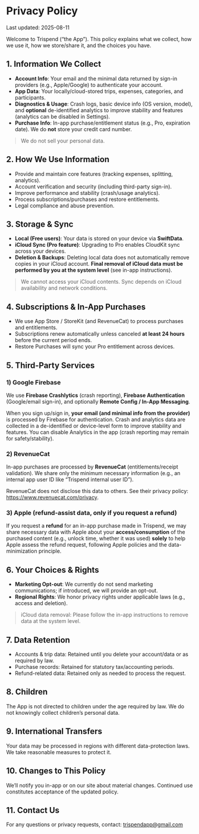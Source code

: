 # Privacy Policy

Last updated: 2025-08-11

Welcome to Trispend (“the App”). This policy explains what we collect, how we use it, how we store/share it, and the choices you have.

## 1. Information We Collect

- **Account Info**: Your email and the minimal data returned by sign-in providers (e.g., Apple/Google) to authenticate your account.
- **App Data**: Your locally/cloud-stored trips, expenses, categories, and participants.
- **Diagnostics & Usage**: Crash logs, basic device info (OS version, model), and **optional** de-identified analytics to improve stability and features (analytics can be disabled in Settings).
- **Purchase Info**: In-app purchase/entitlement status (e.g., Pro, expiration date). We do **not** store your credit card number.

> We do not sell your personal data.
> 

## 2. How We Use Information

- Provide and maintain core features (tracking expenses, splitting, analytics).
- Account verification and security (including third-party sign-in).
- Improve performance and stability (crash/usage analytics).
- Process subscriptions/purchases and restore entitlements.
- Legal compliance and abuse prevention.

## 3. Storage & Sync

- **Local (Free users)**: Your data is stored on your device via **SwiftData**.
- **iCloud Sync (Pro feature)**: Upgrading to Pro enables CloudKit sync across your devices.
- **Deletion & Backups**: Deleting local data does not automatically remove copies in your iCloud account. **Final removal of iCloud data must be performed by you at the system level** (see in-app instructions).

> We cannot access your iCloud contents. Sync depends on iCloud availability and network conditions.
> 

## 4. Subscriptions & In-App Purchases

- We use App Store / StoreKit (and RevenueCat) to process purchases and entitlements.
- Subscriptions renew automatically unless canceled **at least 24 hours** before the current period ends.
- Restore Purchases will sync your Pro entitlement across devices.

## 5. Third-Party Services

### 1) Google Firebase

We use **Firebase Crashlytics** (crash reporting), **Firebase Authentication** (Google/email sign-in), and optionally **Remote Config / In-App Messaging**.

When you sign up/sign in, **your email (and minimal info from the provider)** is processed by Firebase for authentication. Crash and analytics data are collected in a de-identified or device-level form to improve stability and features. You can disable Analytics in the app (crash reporting may remain for safety/stability).

### 2) RevenueCat

In-app purchases are processed by **RevenueCat** (entitlements/receipt validation). We share only the minimum necessary information (e.g., an internal app user ID like “Trispend internal user ID”).

RevenueCat does not disclose this data to others. See their privacy policy: https://www.revenuecat.com/privacy.

### 3) Apple (refund-assist data, only if you request a refund)

If you request a **refund** for an in-app purchase made in Trispend, we may share necessary data with Apple about your **access/consumption** of the purchased content (e.g., unlock time, whether it was used) **solely** to help Apple assess the refund request, following Apple policies and the data-minimization principle.

## 6. Your Choices & Rights

- **Marketing Opt-out**: We currently do not send marketing communications; if introduced, we will provide an opt-out.
- **Regional Rights**: We honor privacy rights under applicable laws (e.g., access and deletion).

> iCloud data removal: Please follow the in-app instructions to remove data at the system level.
> 

## 7. Data Retention

- Accounts & trip data: Retained until you delete your account/data or as required by law.
- Purchase records: Retained for statutory tax/accounting periods.
- Refund-related data: Retained only as needed to process the request.

## 8. Children

The App is not directed to children under the age required by law. We do not knowingly collect children’s personal data.

## 9. International Transfers

Your data may be processed in regions with different data-protection laws. We take reasonable measures to protect it.

## 10. Changes to This Policy

We’ll notify you in-app or on our site about material changes. Continued use constitutes acceptance of the updated policy.

## 11. Contact Us

For any questions or privacy requests, contact: trispendapp@gmail.com

